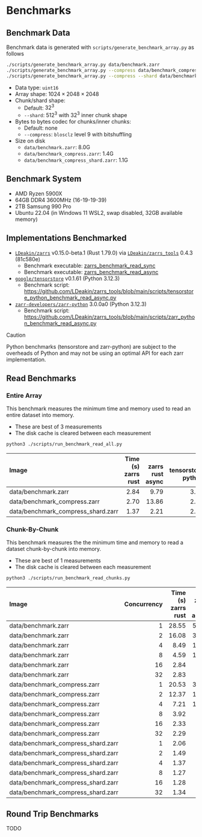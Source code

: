 
# Benchmarks

## Benchmark Data
Benchmark data is generated with `scripts/generate_benchmark_array.py` as follows
```bash
./scripts/generate_benchmark_array.py data/benchmark.zarr
./scripts/generate_benchmark_array.py --compress data/benchmark_compress.zarr
./scripts/generate_benchmark_array.py --compress --shard data/benchmark_compress_shard.zarr
```
- Data type: `uint16`
- Array shape: $1024\times2048\times2048$
- Chunk/shard shape:
  - Default: $32^3$
  - `--shard`: $512^3$ with $32^3$ inner chunk shape
- Bytes to bytes codec for chunks/inner chunks:
  - Default: none
  - `--compress`: `blosclz` level 9 with bitshuffling
- Size on disk
  - `data/benchmark.zarr`: 8.0G
  - `data/benchmark_compress.zarr`: 1.4G
  - `data/benchmark_compress_shard.zarr`: 1.1G

## Benchmark System
- AMD Ryzen 5900X
- 64GB DDR4 3600MHz (16-19-19-39)
- 2TB Samsung 990 Pro
- Ubuntu 22.04 (in Windows 11 WSL2, swap disabled, 32GB available memory)

## Implementations Benchmarked
- [`LDeakin/zarrs`](https://github.com/LDeakin/zarrs) v0.15.0-beta.1 (Rust 1.79.0) via [`LDeakin/zarrs_tools`](https://github.com/LDeakin/zarrs_tools) 0.4.3 (81c580e)
  - Benchmark executable: [zarrs_benchmark_read_sync](https://github.com/LDeakin/zarrs_tools/blob/main/src/bin/zarrs_benchmark_read_sync.rs)
  - Benchmark executable: [zarrs_benchmark_read_async](https://github.com/LDeakin/zarrs_tools/blob/main/src/bin/zarrs_benchmark_read_async.rs)
- [`google/tensorstore`](https://github.com/google/tensorstore) v0.1.61 (Python 3.12.3)
  - Benchmark script: <https://github.com/LDeakin/zarrs_tools/blob/main/scripts/tensorstore_python_benchmark_read_async.py>
- [`zarr-developers/zarr-python`](https://github.com/zarr-developers/zarr-python) 3.0.0a0 (Python 3.12.3)
  - Benchmark script: <https://github.com/LDeakin/zarrs_tools/blob/main/scripts/zarr_python_benchmark_read_async.py>

> [!CAUTION]
> Python benchmarks (tensorstore and zarr-python) are subject to the overheads of Python and may not be using an optimal API for each zarr implementation.

## Read Benchmarks

### Entire Array
This benchmark measures the minimum time and memory used to read an entire dataset into memory.
 - These are best of 3 measurements
 - The disk cache is cleared between each measurement

```bash
python3 ./scripts/run_benchmark_read_all.py
```

| Image                              |   Time (s)<br>zarrs<br>rust |   <br>zarrs<br>rust<br>async |   <br>tensorstore<br>python |   <br>zarr<br>python |   Memory (GB)<br>zarrs<br>rust |   <br>zarrs<br>rust<br>async |   <br>tensorstore<br>python |   <br>zarr<br>python |
|:-----------------------------------|----------------------------:|-----------------------------:|----------------------------:|---------------------:|-------------------------------:|-----------------------------:|----------------------------:|---------------------:|
| data/benchmark.zarr                |                        2.84 |                         9.79 |                        3.10 |                49.70 |                           8.42 |                         8.40 |                        8.60 |                15.52 |
| data/benchmark_compress.zarr       |                        2.70 |                        13.86 |                        2.69 |                70.55 |                           8.44 |                         8.41 |                        8.54 |                19.14 |
| data/benchmark_compress_shard.zarr |                        1.37 |                         2.21 |                        2.11 |                35.09 |                           8.64 |                         8.57 |                        8.94 |                27.33 |

### Chunk-By-Chunk

This benchmark measures the the minimum time and memory to read a dataset chunk-by-chunk into memory.
 - These are best of 1 measurements
 - The disk cache is cleared between each measurement

```bash
python3 ./scripts/run_benchmark_read_chunks.py
```

| Image                              |   Concurrency |   Time (s)<br>zarrs<br>rust |   <br>zarrs<br>rust<br>async |   <br>tensorstore<br>python |   <br>zarr<br>python |   Memory (GB)<br>zarrs<br>rust |   <br>zarrs<br>rust<br>async |   <br>tensorstore<br>python |   <br>zarr<br>python |
|:-----------------------------------|--------------:|----------------------------:|-----------------------------:|----------------------------:|---------------------:|-------------------------------:|-----------------------------:|----------------------------:|---------------------:|
| data/benchmark.zarr                |             1 |                       28.55 |                        55.48 |                       51.17 |                81.21 |                           0.02 |                         0.01 |                        0.10 |                 0.10 |
| data/benchmark.zarr                |             2 |                       16.08 |                        32.79 |                       29.85 |                66.76 |                           0.03 |                         0.02 |                        0.31 |                 0.32 |
| data/benchmark.zarr                |             4 |                        8.49 |                        18.02 |                       23.13 |                66.23 |                           0.03 |                         0.02 |                        0.31 |                 0.31 |
| data/benchmark.zarr                |             8 |                        4.59 |                        10.49 |                       20.36 |                64.06 |                           0.03 |                         0.02 |                        0.31 |                 0.31 |
| data/benchmark.zarr                |            16 |                        2.84 |                         8.42 |                       18.84 |                57.60 |                           0.03 |                         0.02 |                        0.33 |                 0.32 |
| data/benchmark.zarr                |            32 |                        2.83 |                         7.94 |                       16.80 |                53.58 |                           0.03 |                         0.03 |                        0.33 |                 0.32 |
| data/benchmark_compress.zarr       |             1 |                       20.53 |                        36.31 |                       45.32 |                93.08 |                           0.03 |                         0.02 |                        0.10 |                 0.14 |
| data/benchmark_compress.zarr       |             2 |                       12.37 |                        19.87 |                       26.66 |                86.26 |                           0.03 |                         0.02 |                        0.31 |                 0.34 |
| data/benchmark_compress.zarr       |             4 |                        7.21 |                        11.16 |                       22.19 |                85.91 |                           0.03 |                         0.02 |                        0.31 |                 0.33 |
| data/benchmark_compress.zarr       |             8 |                        3.92 |                         7.34 |                       19.56 |                79.25 |                           0.03 |                         0.03 |                        0.33 |                 0.33 |
| data/benchmark_compress.zarr       |            16 |                        2.33 |                         7.13 |                       18.29 |                70.87 |                           0.03 |                         0.04 |                        0.32 |                 0.33 |
| data/benchmark_compress.zarr       |            32 |                        2.29 |                         6.90 |                       16.41 |                65.28 |                           0.04 |                         0.07 |                        0.34 |                 0.33 |
| data/benchmark_compress_shard.zarr |             1 |                        2.06 |                         2.08 |                        3.24 |                25.45 |                           0.37 |                         0.37 |                        0.63 |                 1.17 |
| data/benchmark_compress_shard.zarr |             2 |                        1.49 |                         1.54 |                        2.29 |                29.03 |                           0.70 |                         0.70 |                        0.88 |                 1.95 |
| data/benchmark_compress_shard.zarr |             4 |                        1.37 |                         1.35 |                        1.96 |                31.36 |                           1.30 |                         1.30 |                        1.12 |                 3.61 |
| data/benchmark_compress_shard.zarr |             8 |                        1.27 |                         1.32 |                        1.91 |                33.57 |                           2.30 |                         2.17 |                        1.97 |                 6.99 |
| data/benchmark_compress_shard.zarr |            16 |                        1.28 |                         1.32 |                        1.90 |                34.94 |                           4.55 |                         3.73 |                        1.82 |                13.78 |
| data/benchmark_compress_shard.zarr |            32 |                        1.34 |                         1.52 |                        2.22 |                35.25 |                           6.93 |                         6.71 |                        2.82 |                27.38 |

## Round Trip Benchmarks
TODO
